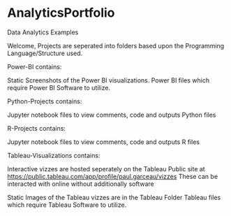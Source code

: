 # AnalyticsPortfolio
Data Analytics Examples

Welcome, Projects are seperated into folders based upon the Programming Language/Structure used.

Power-BI contains:

  Static Screenshots of the Power BI visualizations.
  Power BI files which require Power BI Software to utilize.

  
Python-Projects contains:

Jupyter notebook files to view comments, code and outputs
  Python files

  
R-Projects contains:
 
  Jupyter notebook files to view comments, code and outputs
  R files


Tableau-Visualizations contains: 

  Interactive vizzes are hosted seperately on the Tableau Public site at
  https://public.tableau.com/app/profile/paul.garceau/vizzes
  These can be interacted with online without additionally software

  Static Images of the Tableau vizzes are in the Tableau Folder
  Tableau files which require Tableau Software to utilize.


